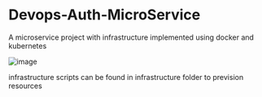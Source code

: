 # Devops-Auth-MicroService
A microservice project with infrastructure implemented using docker and kubernetes

![image](https://github.com/hamzausmani302/Devops-Auth-MicroService/assets/37268659/9c4ddb31-9440-4700-8078-3ae0e2a14050)


infrastructure scripts can be found in infrastructure folder to prevision resources
